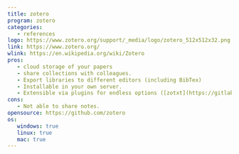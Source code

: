 ```yaml
---
title: zotero
program: zotero
categories:
   - references
logo: https://www.zotero.org/support/_media/logo/zotero_512x512x32.png
link: https://www.zotero.org/
wlink: https://en.wikipedia.org/wiki/Zotero
pros:
   - cloud storage of your papers
   - share collections with colleagues.
   - Export libraries to different editors (including BibTex)
   - Installable in your own server.
   - Extensible via plugins for endless options ([zotxt](https://gitlab.com/egh/zotxt), [zotfile](http://zotfile.com/), [etc.](https://www.zotero.org/support/plugins))
cons:
   - Not able to share notes.
opensource: https://github.com/zotero
os:
   windows: true
   linux: true
   mac: true
---
```



